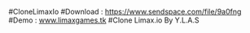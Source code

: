 #CloneLimaxIo
#Download : https://www.sendspace.com/file/9a0fng
#Demo : www.limaxgames.tk
#Clone Limax.io By Y.L.A.S
